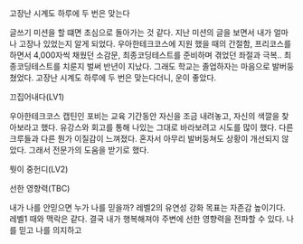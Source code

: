 고장난 시계도 하루에 두 번은 맞는다

글쓰기 미션을 할 떄면 초심으로 돌아가는 것 같다. 지난 미션의 글을 보면서 내가 얼마나 고장나 있었는지 알게 되었다. 우아한테크코스에 지원 했을 때의 간절함, 프리코스를 하면서 4,000자씩 채웠던 소감문, 최종코딩테스트를 준비하며 겪었던 좌절과 극복..
최종코딩테스트를 치룬지 벌써 반년이 지났다. 그래도 학교는 졸업하자는 마음으로 발버둥 쳤었다. 고장난 시계도 하루에 두 번은 맞는다더니, 운이 좋았다.

끄집어내다(LV1)

우아한테크코스 캡틴인 포비는 교육 기간동안 자신을 조금 내려놓고, 자신의 색깔을 찾아보라고 했다.  유강스와 회고를 통해 나있는 그대로 바라보려고 시도를 많이 했다. 다른 크루들과 다른 뭔가 이질감이 느껴졌다. 혼자서 아무리 발버둥쳐도 상황이 개선되지 않았다.  그래서 전문가의 도움을 받기로 했다. 

뭣이 중헌디(LV2)






선한 영향력(TBC)

내가 나를 안믿으면 누가 나를 믿을까? 레벨2의 유연성 강화 목표는 자존감 높이기다. 레벨1 때와 맥락은 같다. 결국 내가 행복해져야 주변에 선한 영향력을 전파할 수 있다. 나를 믿고 나를 의지하고 